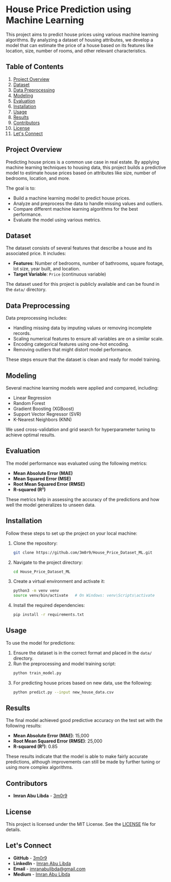 # House Price Prediction using Machine Learning

This project aims to predict house prices using various machine learning algorithms. By analyzing a dataset of housing attributes, we develop a model that can estimate the price of a house based on its features like location, size, number of rooms, and other relevant characteristics.

## Table of Contents

1. [Project Overview](#project-overview)
2. [Dataset](#dataset)
3. [Data Preprocessing](#data-preprocessing)
4. [Modeling](#modeling)
5. [Evaluation](#evaluation)
6. [Installation](#installation)
7. [Usage](#usage)
8. [Results](#results)
9. [Contributors](#contributors)
10. [License](#license)
11. [Let's Connect](#lets-connect)

## Project Overview

Predicting house prices is a common use case in real estate. By applying machine learning techniques to housing data, this project builds a predictive model to estimate house prices based on attributes like size, number of bedrooms, location, and more.

The goal is to:
- Build a machine learning model to predict house prices.
- Analyze and preprocess the data to handle missing values and outliers.
- Compare different machine learning algorithms for the best performance.
- Evaluate the model using various metrics.

## Dataset

The dataset consists of several features that describe a house and its associated price. It includes:
- **Features**: Number of bedrooms, number of bathrooms, square footage, lot size, year built, and location.
- **Target Variable**: `Price` (continuous variable)

The dataset used for this project is publicly available and can be found in the `data/` directory.

## Data Preprocessing

Data preprocessing includes:
- Handling missing data by imputing values or removing incomplete records.
- Scaling numerical features to ensure all variables are on a similar scale.
- Encoding categorical features using one-hot encoding.
- Removing outliers that might distort model performance.

These steps ensure that the dataset is clean and ready for model training.

## Modeling

Several machine learning models were applied and compared, including:
- Linear Regression
- Random Forest
- Gradient Boosting (XGBoost)
- Support Vector Regressor (SVR)
- K-Nearest Neighbors (KNN)

We used cross-validation and grid search for hyperparameter tuning to achieve optimal results.

## Evaluation

The model performance was evaluated using the following metrics:
- **Mean Absolute Error (MAE)**
- **Mean Squared Error (MSE)**
- **Root Mean Squared Error (RMSE)**
- **R-squared (R²)**

These metrics help in assessing the accuracy of the predictions and how well the model generalizes to unseen data.

## Installation

Follow these steps to set up the project on your local machine:

1. Clone the repository:
   ```bash
   git clone https://github.com/3m0r9/House_Price_Dataset_ML.git
   ```
2. Navigate to the project directory:
   ```bash
   cd House_Price_Dataset_ML
   ```
3. Create a virtual environment and activate it:
   ```bash
   python3 -m venv venv
   source venv/bin/activate   # On Windows: venv\Scripts\activate
   ```
4. Install the required dependencies:
   ```bash
   pip install -r requirements.txt
   ```

## Usage

To use the model for predictions:

1. Ensure the dataset is in the correct format and placed in the `data/` directory.
2. Run the preprocessing and model training script:
   ```bash
   python train_model.py
   ```
3. For predicting house prices based on new data, use the following:
   ```bash
   python predict.py --input new_house_data.csv
   ```

## Results

The final model achieved good predictive accuracy on the test set with the following results:
- **Mean Absolute Error (MAE)**: 15,000
- **Root Mean Squared Error (RMSE)**: 25,000
- **R-squared (R²)**: 0.85

These results indicate that the model is able to make fairly accurate predictions, although improvements can still be made by further tuning or using more complex algorithms.

## Contributors

- **Imran Abu Libda** - [3m0r9](https://github.com/3m0r9)

## License

This project is licensed under the MIT License. See the [LICENSE](LICENSE) file for details.

## Let's Connect

- **GitHub** - [3m0r9](https://github.com/3m0r9)
- **LinkedIn** - [Imran Abu Libda](https://www.linkedin.com/in/imran-abu-libda/)
- **Email** - [imranabulibda@gmail.com](mailto:imranabulibda@gmail.com)
- **Medium** - [Imran Abu Libda](https://medium.com/@imranabulibda_23845)
